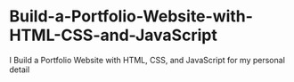 # Build-a-Portfolio-Website-with-HTML-CSS-and-JavaScript
I Build a Portfolio Website with HTML, CSS, and JavaScript for my personal detail

